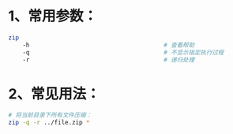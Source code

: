# 1、常用参数：

```bash
zip
	-h                                      # 查看帮助
	-q                                      # 不显示指定执行过程
	-r                                      # 递归处理
```

# 2、常见用法：

```bash
# 将当前目录下所有文件压缩：
zip -q -r ../file.zip *
```

